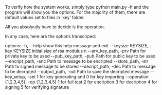 To verify how the system works, simply type python main.py -h and the program will show you the options.
For the majority of them, there are default values set to files in 'key' folder.

All you absolyutly have to decide is the operation.

In any case, here are the options transcriped:

options:
  -h, --help            show this help message and exit
  --keysize KEYSIZE, -key KEYSIZE
                        initial size of rsa modulus n
  --prv_key_path, -prv  Path for private key to be used
  --pub_key_path, -pub  Path for public key to be used
  --encript_path, -enc  Path to message to be encripted
  --store_path, -str    Path to signed message to be stored
  --decript_path, -dec  Path to message to be decripted
  --output_path, -out   Path to save the decripted message
  --key_setup, -set     1 for key generating and 0 for key importing
  --operation {1,2,3,4,5}, -op {1,2,3,4,5}
                        1 for full test 2 for encription 3 for decription 4 for signing 5 for verifying signature